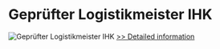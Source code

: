 # Geprüfter Logistikmeister IHK
![Geprüfter Logistikmeister IHK](https://mycommerce.akamaized.net/api/pimages/P300549840/BIG/300549840.JPG)
[>> Detailed information](https://secure.shareit.com/shareit/product.html?productid=300549840&affiliateid=200057808)